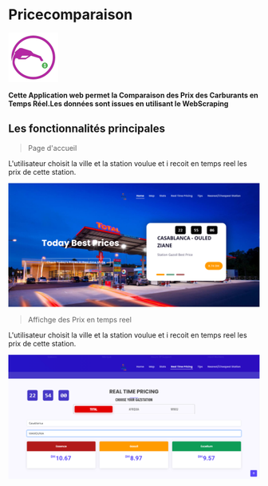 # Pricecomparaison
<img src="./assets/img/pompe.png" width="100">

**Cette Application web permet la Comparaison des Prix des Carburants en Temps Réel.Les données sont issues en utilisant le WebScraping**
## Les fonctionnalités principales
> Page d'accueil

L'utilisateur choisit la ville et la station voulue et i recoit en temps reel les prix de cette station.

<img src="./assets/img/pageAccueil.png">

> Affichge des Prix en temps reel

L'utilisateur choisit la ville et la station voulue et i recoit en temps reel les prix de cette station.

<img src="./assets/img/ensemblePrix.png">